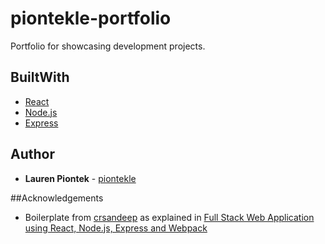 # piontekle-portfolio

Portfolio for showcasing development projects.

## BuiltWith
- [React](https://reactjs.org/)
- [Node.js](https://nodejs.org/en/)
- [Express](https://expressjs.com/)


## Author
- __Lauren Piontek__ - [piontekle](https://github.com/piontekle)

##Acknowledgements
- Boilerplate from [crsandeep](https://github.com/crsandeep) as explained in [Full Stack Web Application using React, Node.js, Express and Webpack](https://hackernoon.com/full-stack-web-application-using-react-node-js-express-and-webpack-97dbd5b9d708)
